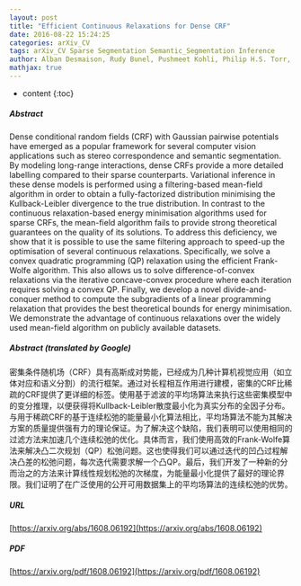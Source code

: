 ```yaml
---
layout: post
title: "Efficient Continuous Relaxations for Dense CRF"
date: 2016-08-22 15:24:25
categories: arXiv_CV
tags: arXiv_CV Sparse Segmentation Semantic_Segmentation Inference
author: Alban Desmaison, Rudy Bunel, Pushmeet Kohli, Philip H.S. Torr, M. Pawan Kumar
mathjax: true
---
```


* content
{:toc}

##### Abstract
Dense conditional random fields (CRF) with Gaussian pairwise potentials have emerged as a popular framework for several computer vision applications such as stereo correspondence and semantic segmentation. By modeling long-range interactions, dense CRFs provide a more detailed labelling compared to their sparse counterparts. Variational inference in these dense models is performed using a filtering-based mean-field algorithm in order to obtain a fully-factorized distribution minimising the Kullback-Leibler divergence to the true distribution. In contrast to the continuous relaxation-based energy minimisation algorithms used for sparse CRFs, the mean-field algorithm fails to provide strong theoretical guarantees on the quality of its solutions. To address this deficiency, we show that it is possible to use the same filtering approach to speed-up the optimisation of several continuous relaxations. Specifically, we solve a convex quadratic programming (QP) relaxation using the efficient Frank-Wolfe algorithm. This also allows us to solve difference-of-convex relaxations via the iterative concave-convex procedure where each iteration requires solving a convex QP. Finally, we develop a novel divide-and-conquer method to compute the subgradients of a linear programming relaxation that provides the best theoretical bounds for energy minimisation. We demonstrate the advantage of continuous relaxations over the widely used mean-field algorithm on publicly available datasets.

##### Abstract (translated by Google)
密集条件随机场（CRF）具有高斯成对势能，已经成为几种计算机视觉应用（如立体对应和语义分割）的流行框架。通过对长程相互作用进行建模，密集的CRF比稀疏的CRF提供了更详细的标签。使用基于滤波的平均场算法来执行这些密集模型中的变分推理，以便获得将Kullback-Leibler散度最小化为真实分布的全因子分布。与用于稀疏CRF的基于连续松弛的能量最小化算法相比，平均场算法不能为其解决方案的质量提供强有力的理论保证。为了解决这个缺陷，我们表明可以使用相同的过滤方法来加速几个连续松弛的优化。具体而言，我们使用高效的Frank-Wolfe算法来解决凸二次规划（QP）松弛问题。这也使得我们可以通过迭代的凹凸过程解决凸差的松弛问题，每次迭代需要求解一个凸QP。最后，我们开发了一种新的分而治之的方法来计算线性规划松弛的次梯度，为能量最小化提供了最好的理论界限。我们证明了在广泛使用的公开可用数据集上的平均场算法的连续松弛的优势。

##### URL
[https://arxiv.org/abs/1608.06192](https://arxiv.org/abs/1608.06192)

##### PDF
[https://arxiv.org/pdf/1608.06192](https://arxiv.org/pdf/1608.06192)

